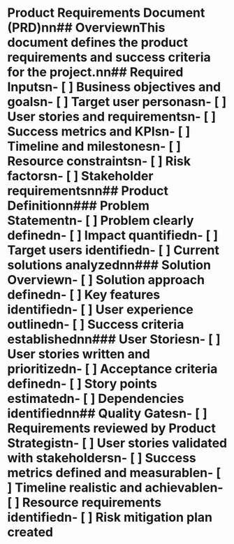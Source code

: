 # Product Requirements Document (PRD)nn## OverviewnThis document defines the product requirements and success criteria for the project.nn## Required Inputsn- [ ] Business objectives and goalsn- [ ] Target user personasn- [ ] User stories and requirementsn- [ ] Success metrics and KPIsn- [ ] Timeline and milestonesn- [ ] Resource constraintsn- [ ] Risk factorsn- [ ] Stakeholder requirementsnn## Product Definitionn### Problem Statementn- [ ] Problem clearly definedn- [ ] Impact quantifiedn- [ ] Target users identifiedn- [ ] Current solutions analyzednn### Solution Overviewn- [ ] Solution approach definedn- [ ] Key features identifiedn- [ ] User experience outlinedn- [ ] Success criteria establishednn### User Storiesn- [ ] User stories written and prioritizedn- [ ] Acceptance criteria definedn- [ ] Story points estimatedn- [ ] Dependencies identifiednn## Quality Gatesn- [ ] Requirements reviewed by Product Strategistn- [ ] User stories validated with stakeholdersn- [ ] Success metrics defined and measurablen- [ ] Timeline realistic and achievablen- [ ] Resource requirements identifiedn- [ ] Risk mitigation plan created